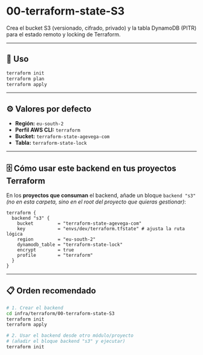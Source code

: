 # 00-terraform-state-S3

Crea el bucket S3 (versionado, cifrado, privado) y la tabla DynamoDB (PITR) para el estado remoto y locking de Terraform.

---

## 🧩 Uso

```bash
terraform init
terraform plan
terraform apply
```

---

## ⚙️ Valores por defecto

- **Región:** `eu-south-2`
- **Perfil AWS CLI:** `terraform`
- **Bucket:** `terraform-state-agevega-com`
- **Tabla:** `terraform-state-lock`

---

## 🗄️ Cómo usar este backend en tus proyectos Terraform

En los **proyectos que consuman** el backend, añade un bloque `backend "s3"`  
*(no en esta carpeta, sino en el root del proyecto que quieras gestionar)*:

```hcl
terraform {
  backend "s3" {
    bucket         = "terraform-state-agevega-com"
    key            = "envs/dev/terraform.tfstate" # ajusta la ruta lógica
    region         = "eu-south-2"
    dynamodb_table = "terraform-state-lock"
    encrypt        = true
    profile        = "terraform"
  }
}
```

---

## 📋 Orden recomendado

```bash
# 1. Crear el backend
cd infra/terraform/00-terraform-state-S3
terraform init
terraform apply

# 2. Usar el backend desde otro módulo/proyecto
# (añadir el bloque backend "s3" y ejecutar)
terraform init
```

